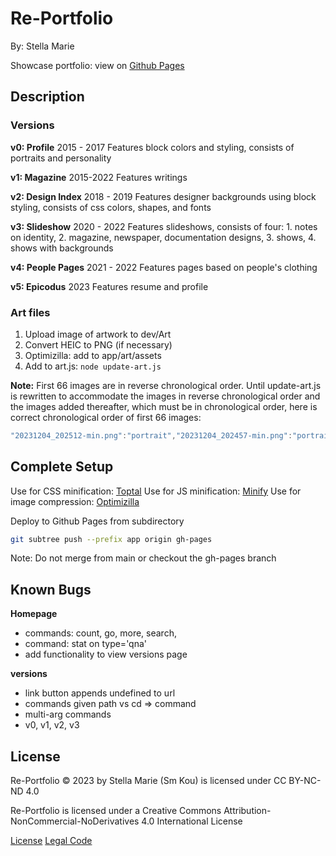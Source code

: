 # Re-Portfolio

By: Stella Marie

Showcase portfolio: view on [Github Pages](smkou.github.io/re-portfolio)

## Description

### Versions

**v0: Profile**
2015 - 2017
Features block colors and styling, consists of portraits and personality

**v1: Magazine**
2015-2022
Features writings

**v2: Design Index**
2018 - 2019
Features designer backgrounds using block styling, consists of css colors, shapes, and fonts

**v3: Slideshow**
2020 - 2022
Features slideshows, consists of four: 1. notes on identity, 2. magazine, newspaper, documentation designs, 3. shows, 4. shows with backgrounds

**v4: People Pages**
2021 - 2022
Features pages based on people's clothing

**v5: Epicodus**
2023
Features resume and profile

### Art files

1. Upload image of artwork to dev/Art
2. Convert HEIC to PNG (if necessary)
3. Optimizilla: add to app/art/assets
4. Add to art.js: ```node update-art.js```

**Note:** First 66 images are in reverse chronological order. Until update-art.js is rewritten to accommodate the images in reverse chronological order and the images added thereafter, which must be in chronological order, here is correct chronological order of first 66 images:

```js
"20231204_202512-min.png":"portrait","20231204_202457-min.png":"portrait","20231204_202446-min.png":"portrait","20231204_202432-min.png":"portrait","20231204_202419-min.png":"portrait","20231204_202404-min.png":"portrait","20231204_202350-min.png":"portrait","20231204_202337-min.png":"portrait","20231204_202316-min.png":"portrait","20231204_202054-min.png":"landscape","20231204_202039-min.png":"portrait","20231204_202025-min.png":"portrait","20231204_202004-min.png":"portrait","20231204_201946-min.png":"portrait","20231204_201935-min.png":"portrait","20231204_201919-min.png":"portrait","20231204_201907-min.png":"portrait","20231204_201854-min.png":"portrait","20231204_201838-min.png":"portrait","20231204_200756-min.png":"landscape","20231204_200736-min.png":"portrait","20231204_200721-min.png":"portrait","20231204_200707-min.png":"landscape","20231204_200642-min.png":"portrait","20231204_200629-min.png":"portrait","20231204_200558-min.png":"portrait","20231204_200543-min.png":"portrait","20231204_200531-min.png":"portrait","20231204_200517-min.png":"portrait","20231204_200459-min.png":"portrait","20231204_200442-min.png":"portrait","20231204_200426-min.png":"portrait","20231204_200253-min.png":"portrait","20231204_200239-min.png":"portrait","20231204_200227-min.png":"portrait","20231204_200210-min.png":"portrait","20231204_195457-min.png":"portrait","20231204_195442-min.png":"portrait","20231204_195422-min.png":"portrait","20231204_195405-min.png":"portrait","20231204_195350-min.png":"portrait","20231204_195330-min.png":"portrait","20231204_195021-min.png":"portrait","20231204_194941-min.png":"landscape","20231204_194916-min.png":"portrait","20231204_194847-min.png":"portrait","20231204_194142-min.png":"portrait","20231204_194122-min.png":"portrait","20231204_194042-min.png":"portrait","20231204_194023-min.png":"portrait","20231204_193941-min.png":"portrait","20231204_193908-min.png":"portrait","20231204_193838-min.png":"portrait","20231204_193715-min.png":"portrait","20231204_193634-min.png":"portrait","20231204_193549-min.png":"portrait","20231204_193519-min.png":"portrait","20231204_193452-min.png":"landscape","20231204_193423-min.png":"portrait","20231204_193259-min.png":"portrait","20231204_193216-min.png":"portrait","20231204_193141-min.png":"portrait","20231204_193119-min.png":"portrait","20231204_193055-min.png":"portrait","20231204_193012-min.png":"landscape","20231204_191156-min.png":"landscape"
```

## Complete Setup

Use for CSS minification: [Toptal](https://www.toptal.com/developers/cssminifier)
Use for JS minification: [Minify](https://minify-js.com/)
Use for image compression: [Optimizilla](https://imagecompressor.com/)

Deploy to Github Pages from subdirectory
```bash
git subtree push --prefix app origin gh-pages
```
Note: Do not merge from main or checkout the gh-pages branch

## Known Bugs

**Homepage**
- commands: count, go, more, search, 
- command: stat on type='qna'
- add functionality to view versions page

**versions**
- link button appends undefined to url
- commands given path vs cd => command
- multi-arg commands
- v0, v1, v2, v3

## License

Re-Portfolio © 2023 by Stella Marie (Sm Kou) is licensed under CC BY-NC-ND 4.0 

Re-Portfolio is licensed under a
Creative Commons Attribution-NonCommercial-NoDerivatives 4.0 International License

[License](https://creativecommons.org/licenses/by-nc-nd/4.0/)
[Legal Code](https://creativecommons.org/licenses/by-nc-nd/4.0/legalcode.en)